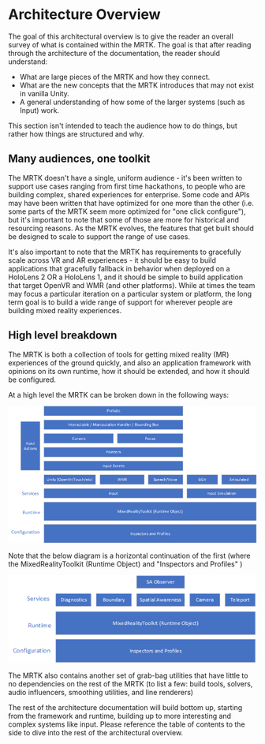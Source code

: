 # Architecture Overview

The goal of this architectural overview is to give the reader an overall survey of what is
contained within the MRTK. The goal is that after reading through the architecture of the
documentation, the reader should understand:

- What are large pieces of the MRTK and how they connect.
- What are the new concepts that the MRTK introduces that may not exist in vanilla Unity.
- A general understanding of how some of the larger systems (such as Input) work.

This section isn't intended to teach the audience how to do things, but rather how things
are structured and why.

## Many audiences, one toolkit

The MRTK doesn't have a single, uniform audience - it's been written to support use cases
ranging from first time hackathons, to people who are building complex, shared experiences
for enterprise. Some code and APIs may have been written that have optimized for one more
than the other (i.e. some parts of the MRTK seem more optimized for "one click configure"),
but it's important to note that some of those are more for historical and resourcing
reasons. As the MRTK evolves, the features that get built should be designed to scale to
support the range of use cases.

It's also important to note that the MRTK has requirements to gracefully scale across VR
and AR experiences - it should be easy to build applications that gracefully
fallback in behavior when deployed on a HoloLens 2 OR a HoloLens 1, and it should be
simple to build application that target OpenVR and WMR (and other platforms). While at
times the team may focus a particular iteration on a particular system or platform, the
long term goal is to build a wide range of support for wherever people are building
mixed reality experiences.

## High level breakdown

The MRTK is both a collection of tools for getting mixed reality (MR) experiences of
the ground quickly, and also an application framework with opinions on its own runtime,
how it should be extended, and how it should be configured. 

At a high level the MRTK can be broken down in the following ways:

![Architecture Overview Diagram, Part 1](../../Documentation/Images/Architecture/OverviewDiagramPart1.png)

Note that the below diagram is a horizontal continuation of the first (where the
MixedRealityToolkit (Runtime Object) and "Inspectors and Profiles" )

![Architecture Overview Diagram, Part 2](../../Documentation/Images/Architecture/OverviewDiagramPart2.png)

The MRTK also contains another set of grab-bag utilities that have little to no
dependencies on the rest of the MRTK (to list a few: build tools, solvers, audio
influencers, smoothing utilities, and line renderers)

The rest of the architecture documentation will build bottom up, starting from the framework
and runtime, building up to more interesting and complex systems like input. Please reference the
table of contents to the side to dive into the rest of the architectural overview.